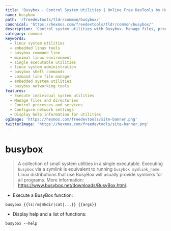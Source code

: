 ```yaml
---
title: 'Busybox - Control System Utilities | Online Free DevTools by Hexmos'
name: busybox
path: '/freedevtools/tldr/common/busybox/'
canonical: 'https://hexmos.com/freedevtools/tldr/common/busybox/'
description: 'Control system utilities with Busybox. Manage files, processes, and network configurations with this versatile command-line tool. Free online tool, no registration required.'
category: common
keywords:
  - linux system utilities
  - embedded linux tools
  - busybox command line
  - minimal linux environment
  - single executable utilities
  - linux system administration
  - busybox shell commands
  - command line file manager
  - embedded system utilities
  - busybox networking tools
features:
  - Execute individual system utilities
  - Manage files and directories
  - Control processes and services
  - Configure network settings
  - Display help information for utilities
ogImage: 'https://hexmos.com/freedevtools/site-banner.png'
twitterImage: 'https://hexmos.com/freedevtools/site-banner.png'
---
```


# busybox

> A collection of small system utilities in a single executable.
> Executing `busybox` via a symlink is equivalent to running `busybox symlink_name`.
> Linux distributions that use BusyBox will usually provide symlinks for all programs.
> More information: <https://www.busybox.net/downloads/BusyBox.html>.

- Execute a BusyBox function:

`busybox {{ls|rm|mkdir|cat|...}} {{args}}`

- Display help and a list of functions:

`busybox --help`
